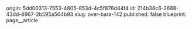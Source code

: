 origin: 5dd00313-7553-4805-853d-4c5f876d44f4
id: 214b38c6-2688-43dd-8967-2b595a564b93
slug: over-bara-142
published: false
blueprint: page__article
